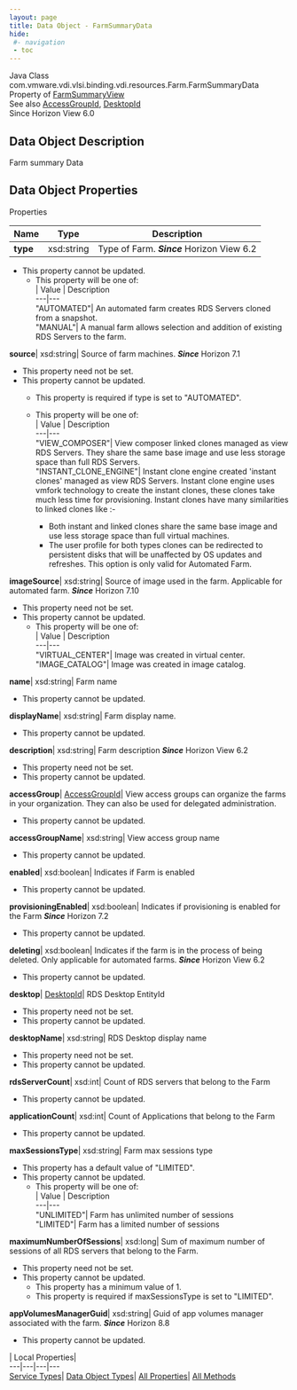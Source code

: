 ```yaml
---
layout: page
title: Data Object - FarmSummaryData
hide:
 #- navigation
 - toc
---
```






Java Class
    com.vmware.vdi.vlsi.binding.vdi.resources.Farm.FarmSummaryData  
Property of
     [FarmSummaryView](vdi.resources.Farm.FarmSummaryView.md#field_detail)  
See also
     [AccessGroupId](vdi.entity.AccessGroupId.md), [DesktopId](vdi.entity.DesktopId.md)  
Since 
    Horizon View 6.0

## Data Object Description 

Farm summary Data 

## Data Object Properties

Properties

Name |  Type |  Description   
---|---|---  
**type**|  xsd:string|  Type of Farm.  **_Since_** Horizon View 6.2  


* This property cannot be updated.
  * This property will be one of:  
|  Value |  Description   
---|---  
"AUTOMATED"| An automated farm creates RDS Servers cloned from a snapshot.  
"MANUAL"| A manual farm allows selection and addition of existing RDS Servers to the farm.  

  
**source**|  xsd:string|  Source of farm machines.  **_Since_** Horizon 7.1  


* This property need not be set.
* This property cannot be updated.
  * This property is required if type is set to "AUTOMATED".
  * This property will be one of:  
|  Value |  Description   
---|---  
"VIEW_COMPOSER"| View composer linked clones managed as view RDS Servers. They share the same base image and use less storage space than full RDS Servers.  
"INSTANT_CLONE_ENGINE"| Instant clone engine created 'instant clones' managed as view RDS Servers. Instant clone engine uses vmfork technology to create the instant clones, these clones take much less time for provisioning. Instant clones have many similarities to linked clones like :-  

    * Both instant and linked clones share the same base image and use less storage space than full virtual machines.
    * The user profile for both types clones can be redirected to persistent disks that will be unaffected by OS updates and refreshes.
This option is only valid for Automated Farm.  

  
**imageSource**|  xsd:string|  Source of image used in the farm. Applicable for automated farm.  **_Since_** Horizon 7.10  


* This property need not be set.
* This property cannot be updated.
  * This property will be one of:  
|  Value |  Description   
---|---  
"VIRTUAL_CENTER"| Image was created in virtual center.  
"IMAGE_CATALOG"| Image was created in image catalog.  

  
**name**|  xsd:string|  Farm name   


* This property cannot be updated.

  
**displayName**|  xsd:string|  Farm display name.   


* This property cannot be updated.

  
**description**|  xsd:string|  Farm description  **_Since_** Horizon View 6.2  


* This property need not be set.
* This property cannot be updated.

  
**accessGroup**| [AccessGroupId](vdi.entity.AccessGroupId.md)|  View access groups can organize the farms in your organization. They can also be used for delegated administration.   


* This property cannot be updated.

  
**accessGroupName**|  xsd:string|  View access group name   


* This property cannot be updated.

  
**enabled**|  xsd:boolean|  Indicates if Farm is enabled   


* This property cannot be updated.

  
**provisioningEnabled**|  xsd:boolean|  Indicates if provisioning is enabled for the Farm  **_Since_** Horizon 7.2  


* This property cannot be updated.

  
**deleting**|  xsd:boolean|  Indicates if the farm is in the process of being deleted. Only applicable for automated farms.  **_Since_** Horizon View 6.2  


* This property cannot be updated.

  
**desktop**| [DesktopId](vdi.entity.DesktopId.md)|  RDS Desktop EntityId   


* This property need not be set.
* This property cannot be updated.

  
**desktopName**|  xsd:string|  RDS Desktop display name   


* This property need not be set.
* This property cannot be updated.

  
**rdsServerCount**|  xsd:int|  Count of RDS servers that belong to the Farm   


* This property cannot be updated.

  
**applicationCount**|  xsd:int|  Count of Applications that belong to the Farm   


* This property cannot be updated.

  
**maxSessionsType**|  xsd:string|  Farm max sessions type   


  * This property has a default value of "LIMITED".
* This property cannot be updated.
  * This property will be one of:  
|  Value |  Description   
---|---  
"UNLIMITED"| Farm has unlimited number of sessions  
"LIMITED"| Farm has a limited number of sessions  

  
**maximumNumberOfSessions**|  xsd:long|  Sum of maximum number of sessions of all RDS servers that belong to the Farm.   


* This property need not be set.
* This property cannot be updated.
  * This property has a minimum value of 1. 
  * This property is required if maxSessionsType is set to "LIMITED".

  
**appVolumesManagerGuid**|  xsd:string|  Guid of app volumes manager associated with the farm.  **_Since_** Horizon 8.8  


* This property cannot be updated.

  
  
  
 | Local Properties|   
---|---|---|---  
[Service Types](index-mo_types.md)| [Data Object Types](index-do_types.md)| [All Properties](index-properties.md)| [All Methods](index-methods.md)  
  
  

